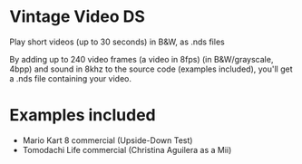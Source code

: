 # Vintage Video DS
Play short videos (up to 30 seconds) in B&W, as .nds files

By adding up to 240 video frames (a video in 8fps) (in B&W/grayscale, 4bpp) and sound in 8khz to the source code (examples included), you'll get a .nds file containing your video.

# Examples included
* Mario Kart 8 commercial (Upside-Down Test)
* Tomodachi Life commercial (Christina Aguilera as a Mii)
